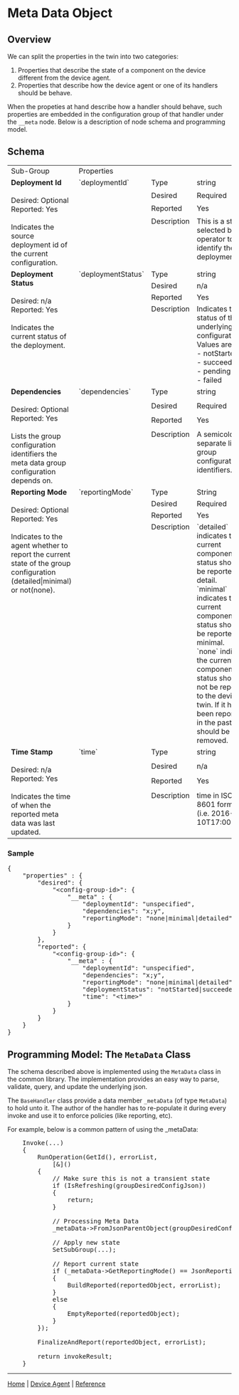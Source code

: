 # Meta Data Object

## Overview

We can split the properties in the twin into two categories:

1. Properties that describe the state of a component on the device different from the device agent.
2. Properties that describe how the device agent or one of its handlers should be behave.

When the propeties at hand describe how a handler should behave, such properties are embedded in the configuration group of that handler under the `__meta` node.
Below is a description of node schema and programming model.

## Schema

<table>
    <col width="200">
    <tr>
        <td>Sub-Group</td>
        <td colspan="3">Properties</td>
    </tr>
    <!-- deployment id -->
    <tr valign="top">
        <td rowspan="4"><b>Deployment Id</b><br/><br/>
            Desired: Optional<br/>
            Reported: Yes<br/><br/>
            Indicates the source deployment id of the current configuration.</td>
        <td rowspan="4">`deploymentId`</td>
        <td>Type</td><td>string</td>
    </tr>
    <tr valign="top">
        <td>Desired</td><td>Required</td>
    </tr>
    <tr valign="top">
        <td>Reported</td><td>Yes</td>
    </tr>
    <tr valign="top">
        <td>Description</td><td>This is a string selected by the operator to identify the deployment by.</td>
    </tr>
    <!-- deployment status -->
    <tr valign="top">
        <td rowspan="4"><b>Deployment Status</b><br/><br/>
            Desired: n/a<br/>
            Reported: Yes<br/><br/>
            Indicates the current status of the deployment.</td>
        <td rowspan="4">`deploymentStatus`</td>
        <td>Type</td><td>string</td>
    </tr>
    <tr valign="top">
        <td>Desired</td><td>n/a</td>
    </tr>
    <tr valign="top">
        <td>Reported</td><td>Yes</td>
    </tr>
    <tr valign="top">
        <td>Description</td><td>Indicates the status of the underlying configuration. Values are:<br/>
            - notStarted<br/>
            - succeeded<br/>
            - pending<br/>
            - failed
            </td>
    </tr>
    <!-- dependencies -->
    <tr valign="top">
        <td rowspan="4"><b>Dependencies</b><br/><br/>
            Desired: Optional<br/>
            Reported: Yes<br/><br/>
            Lists the group configuration identifiers the meta data group configuration depends on.</td>
        <td rowspan="4">`dependencies`</td>
        <td>Type</td><td>string</td>
    </tr>
    <tr valign="top">
        <td>Desired</td><td>Required</td>
    </tr>
    <tr valign="top">
        <td>Reported</td><td>Yes</td>
    </tr>
    <tr valign="top">
        <td>Description</td><td>A semicolon separate list of group configuration identifiers.</td>
    </tr>
    <!-- reporting mode -->
    <tr valign="top">
        <td rowspan="4"><b>Reporting Mode</b><br/><br/>
            Desired: Optional<br/>
            Reported: Yes<br/><br/>
            Indicates to the agent whether to report the current state of the group configuration (detailed|minimal) or not(none).</td>
        <td rowspan="4">`reportingMode`</td>
        <td>Type</td><td>String</td>
    </tr>
    <tr valign="top">
        <td>Desired</td><td>Required</td>
    </tr>
    <tr valign="top">
        <td>Reported</td><td>Yes</td>
    </tr>
    <tr valign="top">
        <td>Description</td><td>`detailed` indicates the current component status should be reported in detail.<br/>
        `minimal` indicates the current component status should be reported at minimal.<br/>
        `none` indicates the current component status should not be reported to the device twin. If it has been reported in the past, it should be removed.</td>
    </tr>
    <!-- time -->
    <tr valign="top">
        <td rowspan="4"><b>Time Stamp</b><br/><br/>
            Desired: n/a<br/>
            Reported: Yes<br/><br/>
            Indicates the time of when the reported meta data was last updated.</td>
        <td rowspan="4">`time`</td>
        <td>Type</td><td>string</td>
    </tr>
    <tr valign="top">
        <td>Desired</td><td>n/a</td>
    </tr>
    <tr valign="top">
        <td>Reported</td><td>Yes</td>
    </tr>
    <tr valign="top">
        <td>Description</td><td>time in ISO 8601 format (i.e. 2016-10-10T17:00:00Z).</td>
    </tr>
</table>

### Sample

<pre>
{
    "properties" : {
        "desired": {
            "&lt;config-group-id&gt;": {
                "__meta" : {
                    "deploymentId": "unspecified",
                    "dependencies": "x;y",
                    "reportingMode": "none|minimal|detailed",
                }
            }
        },
        "reported": {
            "&lt;config-group-id&gt;": {
                "__meta" : {
                    "deploymentId": "unspecified",
                    "dependencies": "x;y",
                    "reportingMode": "none|minimal|detailed",
                    "deploymentStatus": "notStarted|succeeded|pending|failed",
                    "time": "&lt;time&gt;"
                }
            }
        }
    }
}
</pre>

## Programming Model: The `MetaData` Class

The schema described above is implemented using the `MetaData` class in the common library. The implementation provides an easy way to parse, validate, query, and update the underlying json.

The `BaseHandler` class provide a data member `_metaData` (of type `MetaData`) to hold unto it. The author of the handler has to re-populate it during every invoke and use it to enforce policies (like reporting, etc).

For example, below is a common pattern of using the _metaData:

<pre>
    Invoke(...)
    {
        RunOperation(GetId(), errorList,
            [&]()
        {
            // Make sure this is not a transient state
            if (IsRefreshing(groupDesiredConfigJson))
            {
                return;
            }

            // Processing Meta Data
            _metaData->FromJsonParentObject(groupDesiredConfigJson);

            // Apply new state
            SetSubGroup(...);

            // Report current state
            if (_metaData->GetReportingMode() == JsonReportingModeDetailed)
            {
                BuildReported(reportedObject, errorList);
            }
            else
            {
                EmptyReported(reportedObject);
            }
        });

        FinalizeAndReport(reportedObject, errorList);

        return invokeResult;
    }
</pre>

----

[Home](../../../../README.md) | [Device Agent](../../device-agent.md) | [Reference](../../reference.md)